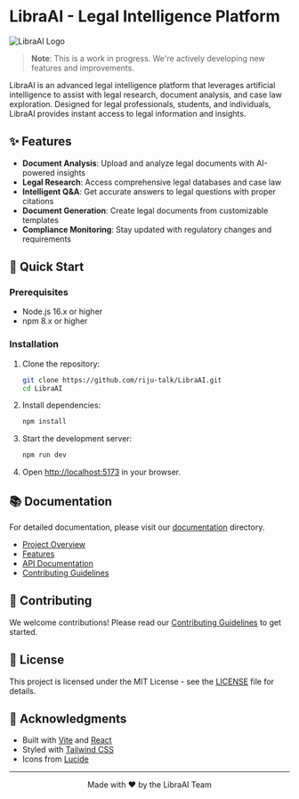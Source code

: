 # LibraAI - Legal Intelligence Platform

![LibraAI Logo](public/logo.svg)

> **Note**: This is a work in progress. We're actively developing new features and improvements.

LibraAI is an advanced legal intelligence platform that leverages artificial intelligence to assist with legal research, document analysis, and case law exploration. Designed for legal professionals, students, and individuals, LibraAI provides instant access to legal information and insights.

## ✨ Features

- **Document Analysis**: Upload and analyze legal documents with AI-powered insights
- **Legal Research**: Access comprehensive legal databases and case law
- **Intelligent Q&A**: Get accurate answers to legal questions with proper citations
- **Document Generation**: Create legal documents from customizable templates
- **Compliance Monitoring**: Stay updated with regulatory changes and requirements

## 🚀 Quick Start

### Prerequisites
- Node.js 16.x or higher
- npm 8.x or higher

### Installation

1. Clone the repository:
   ```bash
   git clone https://github.com/riju-talk/LibraAI.git
   cd LibraAI
   ```

2. Install dependencies:
   ```bash
   npm install
   ```

3. Start the development server:
   ```bash
   npm run dev
   ```

4. Open [http://localhost:5173](http://localhost:5173) in your browser.

## 📚 Documentation

For detailed documentation, please visit our [documentation](./documentation) directory.

- [Project Overview](./documentation/overview.md)
- [Features](./documentation/features/core-features.md)
- [API Documentation](./documentation/api/overview.md)
- [Contributing Guidelines](./documentation/contributing/guidelines.md)

## 🤝 Contributing

We welcome contributions! Please read our [Contributing Guidelines](./documentation/contributing/guidelines.md) to get started.

## 📄 License

This project is licensed under the MIT License - see the [LICENSE](LICENSE) file for details.

## 🙏 Acknowledgments

- Built with [Vite](https://vitejs.dev/) and [React](https://reactjs.org/)
- Styled with [Tailwind CSS](https://tailwindcss.com/)
- Icons from [Lucide](https://lucide.dev/)

---

<div align="center">
  Made with ❤️ by the LibraAI Team
</div>

